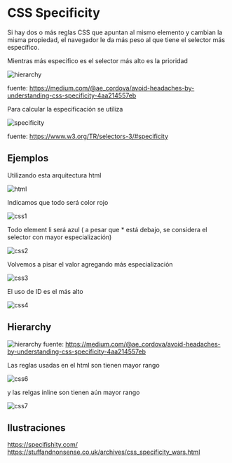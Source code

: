 # CSS Specificity

Si hay dos o más reglas CSS que apuntan al mismo elemento y cambian la misma propiedad, el navegador le da más peso al que tiene el selector más específico.

Mientras más especifico es el selector más alto es la prioridad

![hierarchy](./images/jerarquia.png)

fuente: <https://medium.com/@ae_cordova/avoid-headaches-by-understanding-css-specificity-4aa214557eb>

Para calcular la especificación se utiliza

![specificity](./images/specificityw3.PNG)

fuente: <https://www.w3.org/TR/selectors-3/#specificity>

## Ejemplos

Utilizando esta arquitectura html

![html](./images/htmlexample.PNG)

Indicamos que todo será color rojo

![css1](./images/1csshtml.PNG)

Todo element li será azul ( a pesar que * está debajo, se considera el selector con mayor especialización)

![css2](./images/2csshtml.PNG)

Volvemos a pisar el valor agregando más especialización

![css3](./images/3csshtml.PNG)

El uso de ID es el más alto

![css4](./images/4csshtml.PNG)

## Hierarchy

![hierarchy](./images/jerarquia2.PNG)
fuente: <https://medium.com/@ae_cordova/avoid-headaches-by-understanding-css-specificity-4aa214557eb>

Las reglas usadas en el html son tienen mayor rango

![css6](./images/6csshtml.PNG)

y las relgas inline son tienen aún mayor rango

![css7](./images/7csshtml.PNG)

## Ilustraciones

<https://specifishity.com/>
<https://stuffandnonsense.co.uk/archives/css_specificity_wars.html>

